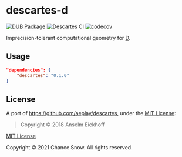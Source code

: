 # descartes-d

[![DUB Package](https://img.shields.io/dub/v/descartes.svg)](https://code.dlang.org/packages/descartes)
![Descartes CI](https://github.com/chances/descartes-d/workflows/Descartes%20CI/badge.svg?branch=master)
[![codecov](https://codecov.io/gh/chances/descartes-d/branch/master/graph/badge.svg?token=bL2FkBtfPK)](https://codecov.io/gh/chances/descartes-d/)

Imprecision-tolerant computational geometry for [D](https://dlang.org).

## Usage

```json
"dependencies": {
    "descartes": "0.1.0"
}
```

<!-- TODO: Usage examples -->

## License

A port of https://github.com/aeplay/descartes, under the [MIT License](https://github.com/aeplay/descartes/blob/master/LICENSE):

> Copyright &copy; 2018 Anselm Eickhoff

[MIT License](https://opensource.org/licenses/MIT)

Copyright &copy; 2021 Chance Snow. All rights reserved.
